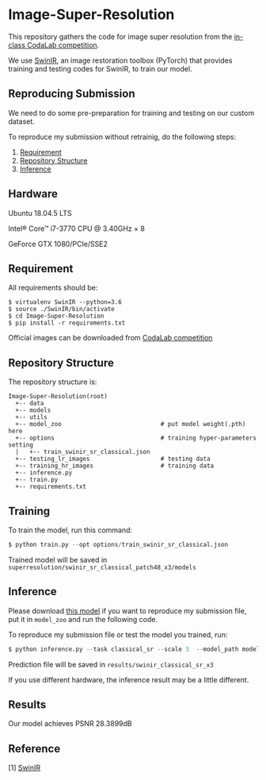 # Image-Super-Resolution

This repository gathers the code for image super resolution from the [in-class CodaLab competition](https://codalab.lisn.upsaclay.fr/competitions/622?secret_key=4e06d660-cd84-429c-971b-79d15f78d400).

We use [SwinIR](https://github.com/JingyunLiang/SwinIR), an image restoration toolbox (PyTorch) that provides training and testing codes for SwinIR, to train our model.

## Reproducing Submission
We need to do some pre-preparation for training and testing on our custom dataset.

To reproduce my submission without retrainig, do the following steps:
1. [Requirement](#Requirement)
2. [Repository Structure](#Repository-Structure)
3. [Inference](#Inference)

## Hardware

Ubuntu 18.04.5 LTS

Intel® Core™ i7-3770 CPU @ 3.40GHz × 8

GeForce GTX 1080/PCIe/SSE2


## Requirement
All requirements should be:

```env
$ virtualenv SwinIR --python=3.6
$ source ./SwinIR/bin/activate
$ cd Image-Super-Resolution
$ pip install -r requirements.txt
```

Official images can be downloaded from [CodaLab competition](https://codalab.lisn.upsaclay.fr/competitions/622?secret_key=4e06d660-cd84-429c-971b-79d15f78d400#participate-get_data)


## Repository Structure

The repository structure is:
```
Image-Super-Resolution(root)
  +-- data                   
  +-- models
  +-- utils
  +-- model_zoo                            # put model weight(.pth) here
  +-- options                              # training hyper-parameters setting
  |   +-- train_swinir_sr_classical.json  
  +-- testing_lr_images                    # testing data
  +-- training_hr_images                   # training data
  +-- inference.py
  +-- train.py
  +-- requirements.txt
```


## Training

To train the model, run this command:

```py
$ python train.py --opt options/train_swinir_sr_classical.json
```

Trained model will be saved in ```superresolution/swinir_sr_classical_patch48_x3/models```


## Inference

Please download [this model](https://reurl.cc/8W2Gvo) if you want to reproduce my submission file, put it in ```model_zoo``` and run the following code.

To reproduce my submission file or test the model you trained, run:

```py
$ python inference.py --task classical_sr --scale 3  --model_path model_zoo/model_final.pth --folder_lq testing_lr_images/testing_lr_images
```

Prediction file will be saved in ```results/swinir_classical_sr_x3```

If you use different hardware, the inference result may be a little different.

## Results

Our model achieves PSNR 28.3899dB


## Reference
[1] [SwinIR](https://github.com/JingyunLiang/SwinIR)
